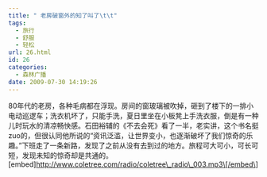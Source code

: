 ```yaml
---
title: " 老房破窗外的知了叫了\t\t"
tags:
  - 旅行
  - 舒服
  - 轻松
url: 26.html
id: 26
categories:
  - 森林广播
date: 2009-07-30 14:19:26
---
```


80年代的老房，各种毛病都在浮现。房间的窗玻璃被吹掉，砸到了楼下的一排小电动巡逻车；洗衣机坏了，只能手洗，夏日里坐在小板凳上手洗衣服，倒是有一种儿时玩水的清凉畅快感。石田裕辅的《不去会死》看了一半，老实讲，这个书名挺zuo的，但很认同他所说的“资讯泛滥，让世界变小，也逐渐破坏了我们惊奇的乐趣。”下班走了一条新路，发现了之前从没有去到过的地方。旅程可大可小，可长可短，发现未知的惊奇却是共通的。   \[embed\]http://www.coletree.com/radio/coletree\_radio\_003.mp3\[/embed\]